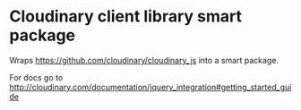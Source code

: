 # Cloudinary client library smart package

Wraps https://github.com/cloudinary/cloudinary_js into a smart package.

For docs go to http://cloudinary.com/documentation/jquery_integration#getting_started_guide
